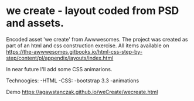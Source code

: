 # we create - layout coded from PSD and assets.

Encoded asset 'we create' from Awwwesomes. 
The project was created as part of an html and css construction exercise. All items available on https://the-awwwesomes.gitbooks.io/html-css-step-by-step/content/pl/appendix/layouts/index.html

In near future I'll add some CSS animarions.


Technoogies:
-HTML
-CSS:
  -bootstrap 3.3
  -animations


Demo https://agawstanczak.github.io/weCreate/wecreate.html
